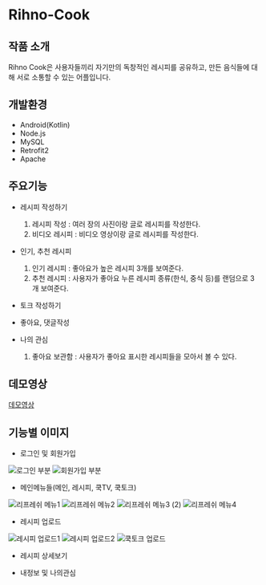 # Rihno-Cook

## 작품 소개
Rihno Cook은 사용자들끼리 자기만의 독창적인 레시피를 공유하고, 만든 음식들에 대해 서로 소통할 수 있는 어플입니다.

## 개발환경
* Android(Kotlin)
* Node.js
* MySQL
* Retrofit2
* Apache

## 주요기능
* 레시피 작성하기
  1. 레시피 작성 : 여러 장의 사진이랑 글로 레시피를 작성한다.
  1. 비디오 레시피 : 비디오 영상이랑 글로 레시피를 작성한다.

* 인기, 추천 레시피
  1. 인기 레시피 : 좋아요가 높은 레시피 3개를 보여준다.
  1. 추천 레시피 : 사용자가 좋아요 누른 레시피 종류(한식, 중식 등)를 랜덤으로 3개 보여준다.
* 토크 작성하기
* 좋아요, 댓글작성
* 나의 관심
  1. 좋아요 보관함 : 사용자가 좋아요 표시한 레시피들을 모아서 볼 수 있다.

## 데모영상
[데모영상](https://drive.google.com/file/d/1vO-suTNcBleavfgPvTFw7jFkVduZwjz0/view?usp=sharing)

## 기능별 이미지
* 로그인 및 회원가입

![로그인 부분](https://user-images.githubusercontent.com/58352779/77731786-ee85f700-7046-11ea-8338-81375d3f6917.PNG)
![회원가입 부분](https://user-images.githubusercontent.com/58352779/77731790-efb72400-7046-11ea-820f-98558d6b19ef.PNG)

* 메인메뉴들(메인, 레시피, 쿡TV, 쿡토크)

![리프레쉬 메뉴1](https://user-images.githubusercontent.com/58352779/77731328-0a3ccd80-7046-11ea-855b-62593e91a9fa.png)
![리프레쉬 메뉴2](https://user-images.githubusercontent.com/58352779/77731380-26d90580-7046-11ea-913f-280858a456ba.png)
![리프레쉬 메뉴3 (2)](https://user-images.githubusercontent.com/58352779/77731336-0d37be00-7046-11ea-9be8-132e54525e9d.png)
![리프레쉬 메뉴4](https://user-images.githubusercontent.com/58352779/77731338-0d37be00-7046-11ea-8c87-d20a20c87d3d.png)

* 레시피 업로드

![레시피 업로드1](https://user-images.githubusercontent.com/58352779/77642898-bd072000-6fa1-11ea-9345-840fcb2a9d07.PNG) 
![레시피 업로드2](https://user-images.githubusercontent.com/58352779/77643353-8bdb1f80-6fa2-11ea-9143-a976a32fe068.PNG)
![쿡토크 업로드](https://user-images.githubusercontent.com/58352779/77731870-1bd2a500-7047-11ea-873c-80585aec3e13.PNG)

* 레시피 상세보기

* 내정보 및 나의관심



